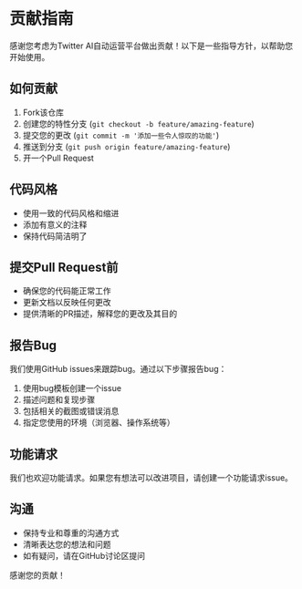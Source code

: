 # 贡献指南

感谢您考虑为Twitter AI自动运营平台做出贡献！以下是一些指导方针，以帮助您开始使用。

## 如何贡献

1. Fork该仓库
2. 创建您的特性分支 (`git checkout -b feature/amazing-feature`)
3. 提交您的更改 (`git commit -m '添加一些令人惊叹的功能'`)
4. 推送到分支 (`git push origin feature/amazing-feature`)
5. 开一个Pull Request

## 代码风格

- 使用一致的代码风格和缩进
- 添加有意义的注释
- 保持代码简洁明了

## 提交Pull Request前

- 确保您的代码能正常工作
- 更新文档以反映任何更改
- 提供清晰的PR描述，解释您的更改及其目的

## 报告Bug

我们使用GitHub issues来跟踪bug。通过以下步骤报告bug：

1. 使用bug模板创建一个issue
2. 描述问题和复现步骤
3. 包括相关的截图或错误消息
4. 指定您使用的环境（浏览器、操作系统等）

## 功能请求

我们也欢迎功能请求。如果您有想法可以改进项目，请创建一个功能请求issue。

## 沟通

- 保持专业和尊重的沟通方式
- 清晰表达您的想法和问题
- 如有疑问，请在GitHub讨论区提问

感谢您的贡献！ 